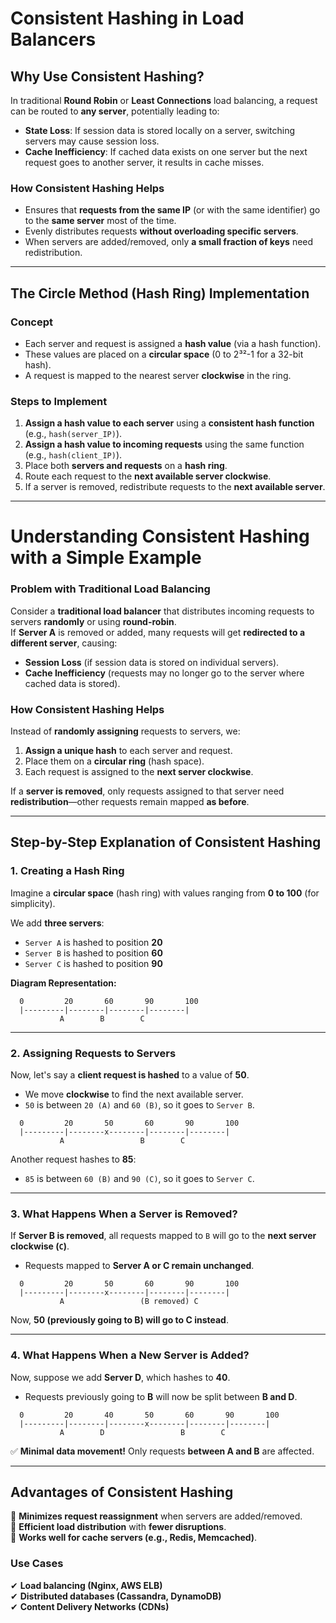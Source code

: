 # **Consistent Hashing in Load Balancers**  

## **Why Use Consistent Hashing?**  
In traditional **Round Robin** or **Least Connections** load balancing, a request can be routed to **any server**, potentially leading to:  
- **State Loss**: If session data is stored locally on a server, switching servers may cause session loss.  
- **Cache Inefficiency**: If cached data exists on one server but the next request goes to another server, it results in cache misses.  

### **How Consistent Hashing Helps**  
- Ensures that **requests from the same IP** (or with the same identifier) go to the **same server** most of the time.  
- Evenly distributes requests **without overloading specific servers**.  
- When servers are added/removed, only **a small fraction of keys** need redistribution.  

---

## **The Circle Method (Hash Ring) Implementation**  

### **Concept**  
- Each server and request is assigned a **hash value** (via a hash function).  
- These values are placed on a **circular space** (0 to 2³²-1 for a 32-bit hash).  
- A request is mapped to the nearest server **clockwise** in the ring.  

### **Steps to Implement**  
1. **Assign a hash value to each server** using a **consistent hash function** (e.g., `hash(server_IP)`).  
2. **Assign a hash value to incoming requests** using the same function (e.g., `hash(client_IP)`).  
3. Place both **servers and requests** on a **hash ring**.  
4. Route each request to the **next available server clockwise**.  
5. If a server is removed, redistribute requests to the **next available server**.  

---

# **Understanding Consistent Hashing with a Simple Example**

### **Problem with Traditional Load Balancing**  
Consider a **traditional load balancer** that distributes incoming requests to servers **randomly** or using **round-robin**.  
If **Server A** is removed or added, many requests will get **redirected to a different server**, causing:  
- **Session Loss** (if session data is stored on individual servers).  
- **Cache Inefficiency** (requests may no longer go to the server where cached data is stored).  

### **How Consistent Hashing Helps**  
Instead of **randomly assigning** requests to servers, we:  
1. **Assign a unique hash** to each server and request.  
2. Place them on a **circular ring** (hash space).  
3. Each request is assigned to the **next server clockwise**.  

If a **server is removed**, only requests assigned to that server need **redistribution**—other requests remain mapped **as before**.  

---

## **Step-by-Step Explanation of Consistent Hashing**  

### **1. Creating a Hash Ring**  
Imagine a **circular space** (hash ring) with values ranging from **0 to 100** (for simplicity).  

We add **three servers**:  
- `Server A` is hashed to position **20**  
- `Server B` is hashed to position **60**  
- `Server C` is hashed to position **90**  

**Diagram Representation:**  

```
  0         20       60       90       100
  |---------|--------|--------|--------|
           A        B        C
```

---

### **2. Assigning Requests to Servers**  
Now, let's say a **client request is hashed** to a value of **50**.  
- We move **clockwise** to find the next available server.  
- `50` is between `20 (A)` and `60 (B)`, so it goes to `Server B`.  

```
  0         20       50       60       90       100
  |---------|--------x--------|--------|--------|
           A                 B        C
```

Another request hashes to **85**:  
- `85` is between `60 (B)` and `90 (C)`, so it goes to `Server C`.  

---

### **3. What Happens When a Server is Removed?**  
If **Server B is removed**, all requests mapped to `B` will go to the **next server clockwise (`C`)**.  
- Requests mapped to **Server A or C remain unchanged**.  

```
  0         20       50       60       90       100
  |---------|--------x--------|--------|--------|
           A                 (B removed) C
```

Now, **50 (previously going to B) will go to C instead**.  

---

### **4. What Happens When a New Server is Added?**  
Now, suppose we add **Server D**, which hashes to **40**.  
- Requests previously going to **B** will now be split between **B and D**.  

```
  0         20       40       50       60       90       100
  |---------|--------|--------x--------|--------|--------|
           A        D                 B        C
```

✅ **Minimal data movement!** Only requests **between A and B** are affected.  

---

## **Advantages of Consistent Hashing**  
🔹 **Minimizes request reassignment** when servers are added/removed.  
🔹 **Efficient load distribution** with **fewer disruptions**.  
🔹 **Works well for cache servers (e.g., Redis, Memcached)**.  

### **Use Cases**  
✔ **Load balancing (Nginx, AWS ELB)**  
✔ **Distributed databases (Cassandra, DynamoDB)**  
✔ **Content Delivery Networks (CDNs)**  
